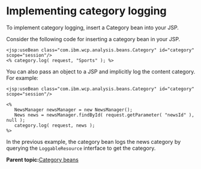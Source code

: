 # Implementing category logging

To implement category logging, insert a Category bean into your JSP.

Consider the following code for inserting a category bean in your JSP.

```
<jsp:useBean class="com.ibm.wcp.analysis.beans.Category" id="category" scope="session"/>
<% category.log( request, "Sports" ); %>
```

You can also pass an object to a JSP and implicitly log the content category. For example:

```
<jsp:useBean class="com.ibm.wcp.analysis.beans.Category" id="category" scope="session"/>

<%
   NewsManager newsManager = new NewsManager();
   News news = newsManager.findById( request.getParameter( "newsId" ), null );
   category.log( request, news );
%>
```

In the previous example, the category bean logs the news category by querying the `LoggableResource` interface to get the category.

**Parent topic:**[Category beans](../pzn/pzn_category_beans.md)

